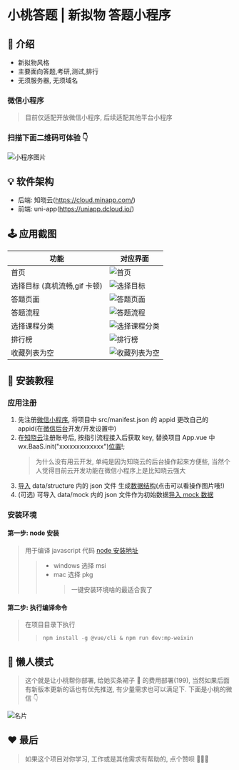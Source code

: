 # 小桃答题 | 新拟物 答题小程序

## 📑 介绍

- 新拟物风格
- 主要面向答题,考研,测试,排行
- 无须服务器, 无须域名

### 微信小程序

> 目前仅适配开放微信小程序, 后续适配其他平台小程序

### 扫描下面二维码可体验 👇

![小程序图片](http://cdn.sunway.xyz/uPic/gh_854c604dd8f8_258.jpg)

## 💡 软件架构

- 后端: 知晓云(https://cloud.minapp.com/)
- 前端: uni-app(https://uniapp.dcloud.io/)

## 🕹 应用截图

| 功能                         | 对应界面                                               |
| ---------------------------- | ------------------------------------------------------ |
| 首页                         | ![首页](http://cdn.sunway.xyz/uPic/image5.png)         |
| 选择目标 (真机流畅,gif 卡顿) | ![选择目标](http://cdn.sunway.xyz/uPic/target.gif)     |
| 答题页面                     | ![答题页面](http://cdn.sunway.xyz/uPic/image2.png)     |
| 答题流程                     | ![答题流程](http://cdn.sunway.xyz/uPic/answer.gif)     |
| 选择课程分类                 | ![选择课程分类](http://cdn.sunway.xyz/uPic/image1.png) |
| 排行榜                       | ![排行榜](http://cdn.sunway.xyz/uPic/image3.png)       |
| 收藏列表为空                 | ![收藏列表为空](http://cdn.sunway.xyz/uPic/image4.png) |

## 🚀 安装教程

### 应用注册

1. 先注册[微信小程序](https://mp.weixin.qq.com/), 将项目中 src/manifest.json 的 appid 更改自己的 appid(在[微信后台](https://mp.weixin.qq.com/)开发/开发设置中)
2. 在[知晓云](https://cloud.minapp.com/dashboard)注册账号后, 按指引流程接入后获取 key, 替换项目 App.vue 中 wx.BaaS.init("xxxxxxxxxxxxx")[位置](http://cdn.sunway.xyz/uPic/image8.png)!;
   > 为什么没有用云开发, 单纯是因为知晓云的后台操作起来方便些, 当然个人觉得目前云开发功能在微信小程序上是比知晓云强大
3. [导入](https://i1.100024.xyz/i/2020/06/24/fhdtwz.jpg) data/structure 内的 json 文件 生成[数据结构](http://cdn.sunway.xyz/uPic/image7.png)(点击可以看操作图片哦!)
4. (可选) 可导入 data/mock 内的 json 文件作为初始数据[导入 mock 数据](http://cdn.sunway.xyz/uPic/WX20200628-224504@2x.png)

### 安装环境

#### 第一步: node 安装

> 用于编译 javascript 代码
> [node 安装地址](https://nodejs.org/zh-cn/download/)
>
> > - windows 选择 msi
> > - mac 选择 pkg
> >   > 一键安装环境啥的最适合我了

#### 第二步: 执行编译命令

> 在项目目录下执行
>
> > `npm install -g @vue/cli & npm run dev:mp-weixin`

## 🧰 懒人模式

> 这个就是让小桃帮你部署, 给她买条裙子 👗 的费用部署(199), 当然如果后面有新版本更新的话也有优先推送, 有少量需求也可以满足下. 下面是小桃的微信 👇

![名片](http://cdn.sunway.xyz/uPic/image6.png)

## ❤️ 最后

> 如果这个项目对你学习, 工作或是其他需求有帮助的, 点个赞呗 💃💃💃

